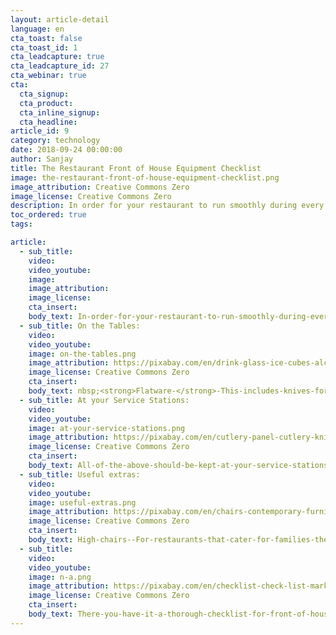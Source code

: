 ```yaml
---
layout: article-detail
language: en
cta_toast: false
cta_toast_id: 1
cta_leadcapture: true
cta_leadcapture_id: 27
cta_webinar: true
cta:
  cta_signup:
  cta_product:
  cta_inline_signup:
  cta_headline:
article_id: 9
category: technology
date: 2018-09-24 00:00:00
author: Sanjay
title: The Restaurant Front of House Equipment Checklist
image: the-restaurant-front-of-house-equipment-checklist.png
image_attribution: Creative Commons Zero
image_license: Creative Commons Zero
description: In order for your restaurant to run smoothly during every service,
toc_ordered: true
tags:

article:
  - sub_title:
    video:
    video_youtube:
    image:
    image_attribution:
    image_license:
    cta_insert:
    body_text: In-order-for-your-restaurant-to-run-smoothly-during-every-service-the-right-equipment-has-to-be-in-store-and-on-hand-so-that-your-servers-can-deliver-the-best-possible-service-to-your-customers-without-running-around-like-headless-chickens-trying-to-find-something-that-should-take-them-a-matter-of-seconds-to-find.-It-is-incredible-how-much-time-can-be-saved-over-the-course-of-a-year-simply-by-keeping-your-restaurant-stocked-with-the-right-equipment-and-ensuring-that-all-of-your-staff-knows-how-and-where-to-find-the-equipment-they-need-to-do-their-job-to-the-best-of-their-abilities.-With-that-in-mind-we’ve-put-together-a-Front-of-House-equipment-checklist-for-restaurateurs-to-follow.-Tick-these-off-as-you-get-them-stocked-up-and-there-will-be-no-reason-why-your-restaurant-shouldn’t-run-like-clockwork-and-create-the-best-possible-dining-experience-for-your-guests.
  - sub_title: On the Tables:
    video:
    video_youtube:
    image: on-the-tables.png
    image_attribution: https://pixabay.com/en/drink-glass-ice-cubes-alcohol-2619230/
    image_license: Creative Commons Zero
    cta_insert:
    body_text: nbsp;<strong>Flatware-</strong>-This-includes-knives-forks-and-spoons.-These-should-be-polished-and-set-out-identically-for-every-customer.<strong>Glassware-</strong>-Wine-glasses-and-water-glasses-are-a-standard-in-most-restaurants-with-the-exception-of-some-steakhouses-and-fast-food-style-establishments.-They-should-be-polished-and-there-should-always-be-spares-in-case-of-breakages-or-extra-guests-arriving.<strong>Napkins-</strong>-Whether-you’re-a-fine-dining-restaurant-or-a-high-volume-city-center-eatery-your-customers-still-need-to-have-napkins-to-hand-even-if-they-are-the-throwaway-kind.<strong>Tablecloths-</strong>-This-depends-on-the-type-of-establishment-you-are-running-but-they-certainly-add-a-touch-of-class-to-any-restaurant.<strong>Salt-and-peppershakers</strong>--These-are-an-essential-item-for-tables-and-you-should-choose-the-type-of-shakers-that-suit-your-establishment.-Make-sure-you-have-plenty-of-spares-as-these-are-known-to-go-walkabout.
  - sub_title: At your Service Stations:
    video:
    video_youtube:
    image: at-your-service-stations.png
    image_attribution: https://pixabay.com/en/cutlery-panel-cutlery-knife-forks-spoon--377700/
    image_license: Creative Commons Zero
    cta_insert:
    body_text: All-of-the-above-should-be-kept-at-your-service-stations-but-there-are-plenty-of-additions-including-Different-types-of-cutlery--Including-soupspoons-dessert-knives-salad-forks-and-steak-knives.-The-use-of-these-will-often-depend-on-what-the-customer-orders-from-the-menu-and-will-be-switched-before-service.Side-plates--Restaurants-that-serve-bread-to-their-guests-will-often-have-side-plates-on-the-tables.-These-should-be-kept-at-your-service-station-so-you-can-re-set-tables-quickly-and-store-them-when-you-clear-tables.Order-pads-and-pens--If-you-are-not-using-mobile-POS-systems-having-a-good-supply-of-pads-and-pens-at-your-station-is-important.-It-looks-extremely-unprofessional-to-go-to-take-a-table's-order-and-then-realize-you-don’t-have-a-pad-or-pen.Cleaning-materials--For-a-quicker-turnaround-servers-should-have-cleaning-products-and-materials-to-hand-so-that-tables-can-be-cleared-and-cleaned-quickly-and-the-next-set-of-customers-can-be-seated-quickly.-That-said-cleaning-materials-should-be-kept-out-of-the-view-of-customers-wherever-possible.-Trays-and-stands--For-restaurants-with-large-tables-trays-and-stands-are-essential-tools-for-which-to-serve-customers-quickly.-Smaller-trays-can-be-used-to-deliver-drinks-to-tables-and-to-use-when-changing-cutlery-and-taking-items-from-your-customer's-tables.
  - sub_title: Useful extras:
    video:
    video_youtube:
    image: useful-extras.png
    image_attribution: https://pixabay.com/en/chairs-contemporary-furniture-2181960/
    image_license: Creative Commons Zero
    cta_insert:
    body_text: High-chairs--For-restaurants-that-cater-for-families-these-are-essential.-Without-them-you-are-likely-to-lose-customers-as-the-only-alternative-is-for-the-parent-of-the-child-to-sit-with-the-little-one-on-their-lap-which-isn't-great-service-and-won’t-be-much-fun-for-your-guests.-Restaurant-owners-should-look-to-store-at-least-two-high-chairs-for-customers-with-children.Black-boards--If-your-restaurant-has-specials--including-daily-specials-drink-specials-or-any-other-form-of-special-offer-having-black-boards-to-create-handwritten-menus-is-a-great-way-to-communicate-this-inside-your-restaurant.-You-can-wipe-them-clean-and-use-them-again-and-again-which-makes-them-a-useful-investment-for-restaurants-with-changing-specials.Tea-lights-and-Votives--For-creating-a-little-ambience-during-the-evening-tea-lights-and-their-votives-make-a-useful-addition-to-any-table.Wall-art--Your-customers-want-something-nice-to-look-at-other-than-the-food-and-their-loved-ones-across-the-table.-Create-an-atmosphere-and-style-in-your-restaurant-by-adding-some-decoration-and-wall-art.-Just-make-sure-that-it-fits-the-style-of-your-restaurant-and-doesn't-put-the-customers-off-their-food.
  - sub_title:
    video:
    video_youtube:
    image: n-a.png
    image_attribution: https://pixabay.com/en/checklist-check-list-marker-2077020/
    image_license: Creative Commons Zero
    cta_insert:
    body_text: There-you-have-it-a-thorough-checklist-for-front-of-house-equipment.-Now-you-can-get-your-restaurant-fitted-out-and-be-positive-that-you-have-everything-you-need-to-serve-your-customers-to-be-the-best-of-your-abilities.-<br>
---
```


